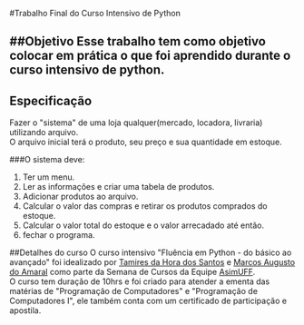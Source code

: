 #Trabalho Final do Curso Intensivo de Python

##Objetivo
Esse trabalho tem como objetivo colocar em prática o que foi aprendido durante o curso intensivo de python.
---
## Especificação
Fazer o "sistema" de uma loja qualquer(mercado, locadora, livraria) utilizando arquivo.  
O arquivo inicial terá o produto, seu preço e sua quantidade em estoque.

###O sistema deve:
1. Ter um menu.
2. Ler as informações e criar uma tabela de produtos.
3. Adicionar produtos ao arquivo.
4. Calcular o valor das compras e retirar os produtos comprados do estoque.
5. Calcular o valor total do estoque e o valor arrecadado até então.
6. fechar o programa.

##Detalhes do curso
O curso intensivo "Fluência em Python - do básico ao avançado" foi idealizado por [Tamires da Hora dos Santos](https://www.linkedin.com/in/tamires-da-hora-dos-santos-851a96170/ "Perfil do Linkedin") e [Marcos Augusto do Amaral](https://www.linkedin.com/in/marcos-augusto-amaral/ "Perfil do Linkedin") como parte da Semana de Cursos da Equipe [AsimUFF](https://www.facebook.com/Asimuff/ "Página do Facebook").  
O curso tem duração de 10hrs e foi criado para atender a ementa das matérias de "Programação de Computadores" e "Programação de Computadores I", ele também conta com um certificado de participação e apostila.

